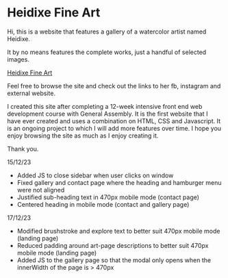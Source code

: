 # Heidixe Fine Art

Hi, this is a website that features a gallery of a watercolor artist named Heidixe.

It by no means features the complete works, just a handful of selected images.

<a href=https://wojjygithub.github.io/Final-Assessment/>Heidixe Fine Art<a>

Feel free to browse the site and check out the links to her fb, instagram and external website.

I created this site after completing a 12-week intensive front end web development course with General Assembly.
It is the first website that I have ever created and uses a combination on HTML, CSS and Javascript.
It is an ongoing project to which I will add more features over time.
I hope you enjoy browsing the site as much as I enjoy creating it.

Thank you.

15/12/23 
- Added JS to close sidebar when user clicks on window
- Fixed gallery and contact page where the heading and hamburger menu were not aligned
- Justified sub-heading text in 470px mobile mode (contact page)
- Centered heading in mobile mode (contact and gallery page)

17/12/23
- Modified brushstroke and explore text to better suit 470px mobile mode (landing page)
- Reduced padding around art-page descriptions to better suit 470px mobile mode (landing page)
- Added JS to the gallery page so that the modal only opens when the innerWidth of the page is > 470px
